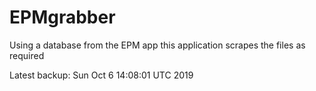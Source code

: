 # EPMgrabber
Using a database from the EPM app this application scrapes the files as required


Latest backup: Sun Oct 6 14:08:01 UTC 2019
